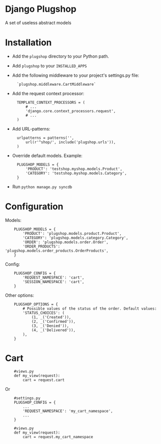 Django Plugshop
===============

A set of useless abstract models

Installation
============

* Add the `plugshop` directory to your Python path.

* Add `plugshop` to your `INSTALLED_APPS`

* Add the following middleware to your project's settings.py file:

        `plugshop.middleware.CartMiddleware`

* Add the request context processor:

        TEMPLATE_CONTEXT_PROCESSORS = (
            # ...
            'django.core.context_processors.request',
            # ...
        )
        
* Add URL-patterns:

        urlpatterns = patterns('',  
            url(r'^shop/', include('plugshop.urls')),  
        )

* Override default models. Example:
        
        PLUGSHOP_MODELS = {
            'PRODUCT': 'testshop.myshop.models.Product',
            'CATEGORY': 'testshop.myshop.models.Category',
        }
    
* Run `python manage.py syncdb`


Configuration
=============

Models:

        PLUGSHOP_MODELS = {
            'PRODUCT': 'plugshop.models.product.Product',
            'CATEGORY': 'plugshop.models.category.Category',
            'ORDER': 'plugshop.models.order.Order',
            'ORDER_PRODUCTS': 'plugshop.models.order_products.OrderProducts',
        }

Config:
    
    
        PLUGSHOP_CONFIG = {
            'REQUEST_NAMESPACE': 'cart',
            'SESSION_NAMESPACE': 'cart',
        }

Other options:

        PLUGSHOP_OPTIONS = {
            # Possible values of the status of the order. Default values:
            'STATUS_CHOICES': (
                (1, _('Created')),
                (2, _('Confirmed')),
                (3, _('Denied')),
                (4, _('Delivered')),
            ),
        }
    
Cart
====

        #views.py
        def my_view(request):
            cart = request.cart
    
Or
    
        #settings.py
        PLUGSHOP_CONFIG = {
            ...
            'REQUEST_NAMESPACE': 'my_cart_namespace',
            ...
        }
        
        #views.py
        def my_view(request):
            cart = request.my_cart_namespace
